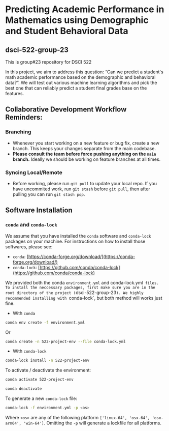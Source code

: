 # Predicting Academic Performance in Mathematics using Demographic and Student Behavioral Data
## dsci-522-group-23

This is group#23 repository for DSCI 522 

In this project, we aim to address this question: “Can we predict a student's math academic performance based on the demographic and behavioral data?”. We will test out various machine learning algorithms and pick the best one that can reliably predict a student final grades base on the features.

## Collaborative Development Workflow Reminders:

### Branching

- Whenever you start working on a new feature or bug fix, create a new branch. This keeps your changes separate from the main codebase.
- **Please consult the team before force pushing anything on the `main` branch.** Ideally we should be working on feature branches at all times.

### Syncing Local/Remote

- Before working, please run `git pull` to update your local repo. If you have uncommited work, run `git stash` before `git pull`, then after pulling you can run `git stash pop`.

## Software Installation

### `conda` and `conda-lock`

We assume that you have installed the `conda` software and `conda-lock` packages on your machine. For instructions on how to install those softwares, please see:
- `conda`: [https://conda-forge.org/download/](https://conda-forge.org/download/)
- `conda-lock`: [https://github.com/conda/conda-lock](https://github.com/conda/conda-lock)

We provided both the conda `environment.yml` and conda-lock.yml` files. To install the neccessary packages, first make sure you are in the root directory of the project (`dsci-522-group-23`). We highly recommended installing with `conda-lock`, but both method will works just fine.

- With `conda`

```bash
conda env create -f environment.yml
```
Or 

```bash
conda create -n 522-project-env --file conda-lock.yml
```

- With `conda-lock`

```bash
conda-lock install -n 522-project-env
```

To activate / deactivate the environment:

```bash
conda activate 522-project-env
```

```bash
conda deactivate
```

To generate a new `conda-lock` file:

```bash
conda-lock -f environment.yml -p <os>
```

Where `<os>` are any of the following platform `['linux-64', 'osx-64', 'osx-arm64', 'win-64']`. Omitting the `-p` will generate a lockfile for all platforms.

